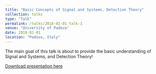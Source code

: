 ```yaml
---
title: "Basic Concepts of Signal and Systems, Detection Theory"
collection: talks
type: "Talk"
permalink: /talks/2018-02-01-talk-1
venue: "University of Padova"
date: 2018-02-01
location: "Padova, Italy"
---
```


The main goal of this talk is about to provide the basic understanding of Signal and Systems, and Detection Theory!

[Download presentation here](https://github.com/prayagtiwari/prayagtiwari.github.io/tree/master/files/SignalProcessing.pdf)

